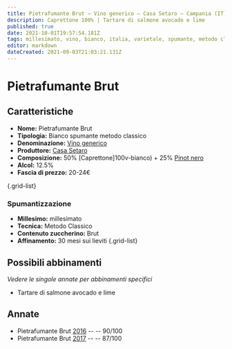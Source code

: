 ```yaml
---
title: Pietrafumante Brut – Vino generico – Casa Setaro – Campania (IT) – 20-24€ – 4★
description: Caprettone 100% | Tartare di salmone avocado e lime
published: true
date: 2021-10-01T19:57:54.181Z
tags: millesimato, vino, bianco, italia, varietale, spumante, metodo classico, Caprettone, brut, Tartare di salmone avocado e lime, 20-24€
editor: markdown
dateCreated: 2021-09-03T21:03:21.131Z
---
```


# Pietrafumante Brut

## Caratteristiche
- **Nome:** Pietrafumante Brut 
- **Tipologia:** Bianco spumante metodo classico
- **Denominazione:** [Vino generico](/denominazioni/Italia/Vino-Generico)
- **Produttore:** [Casa Setaro](/produttori/Italia/Campania/Casa-Setaro) 
- **Composizione:** 50% [Caprettone]100v-bianco) + 25% [Pinot nero](/vitigni/Italia/bacca-nera/pinot-nero)
- **Alcol:** 12.5%
- **Fascia di prezzo:** 20-24€

{.grid-list}

### Spumantizzazione
- **Millesimo:** millesimato
- **Tecnica:** Metodo Classico
- **Contenuto zuccherino:** Brut
- **Affinamento:** 30 mesi sui lieviti
{.grid-list}



## Possibili abbinamenti
*Vedere le singole annate per abbinamenti specifici*

- Tartare di salmone avocado e lime

## Annate

- Pietrafumante Brut [2016](/vini/Italia/Campania/Casa-Setaro/Pietrafumante/2016) -- <span class="star-4"></span> -- 90/100
- Pietrafumante Brut [2017](/vini/Italia/Campania/Casa-Setaro/Pietrafumante/2017) -- <span class="star-3"></span> -- 87/100
